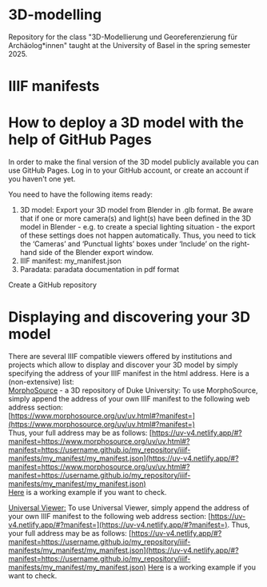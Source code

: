 # 3D-modelling
Repository for the class "3D-Modellierung und Georeferenzierung für Archäolog*innen" taught at the University of Basel in the spring semester 2025.

# IIIF manifests


# How to deploy a 3D model with the help of GitHub Pages
In order to make the final version of the 3D model publicly available you can use GitHub Pages. 
Log in to your GitHub account, or create an account if you haven't one yet.

You need to have the following items ready:
1. 3D model: Export your 3D model from Blender in .glb format. Be aware that if one or more camera(s) and light(s) have been defined in the 3D model in Blender - e.g. to create a special lighting situation - the export of these settings does not happen automatically. Thus, you need to tick the ‘Cameras’ and ‘Punctual lights’ boxes under ‘Include’ on the right-hand side of the Blender export window.
2. IIIF manifest: my_manifest.json
3. Paradata: paradata documentation in pdf format

Create a GitHub repository

# Displaying and discovering your 3D model
There are several IIIF compatible viewers offered by institutions and projects which allow to display and discover your 3D model by simply specifying the address of your IIIF manifest in the html address. Here is a (non-extensive) list: <br>
[MorphoSource](https://www.morphosource.org/) - a 3D repository of Duke University: To use MorphoSource, simply append the address of your own IIIF manifest to the following web address section:<br>
[https://www.morphosource.org/uv/uv.html#?manifest=](https://www.morphosource.org/uv/uv.html#?manifest=) <br>
Thus, your full address may be as follows: [https://uv-v4.netlify.app/#?manifest=https://www.morphosource.org/uv/uv.html#?manifest=https://username.github.io/my_repository/iiif-manifests/my_manifest/my_manifest.json](https://uv-v4.netlify.app/#?manifest=https://www.morphosource.org/uv/uv.html#?manifest=https://username.github.io/my_repository/iiif-manifests/my_manifest/my_manifest.json)<br>
[Here](https://www.morphosource.org/uv/uv.html#?manifest=https://gautschr.github.io/3D-modelling/iiif-manifests/mitreo/mitreo.json) is a working example if you want to check.

[Universal Viewer:](https://universalviewer.io/) To use Universal Viewer, simply append the address of your own IIIF manifest to the following web address section:
[https://uv-v4.netlify.app/#?manifest=](https://uv-v4.netlify.app/#?manifest=).
Thus, your full address may be as follows: [https://uv-v4.netlify.app/#?manifest=https://username.github.io/my_repository/iiif-manifests/my_manifest/my_manifest.json](https://uv-v4.netlify.app/#?manifest=https://username.github.io/my_repository/iiif-manifests/my_manifest/my_manifest.json)
[Here](https://uv-v4.netlify.app/#?manifest=https://gautschr.github.io/3D-modelling/iiif-manifests/mitreo/mitreo.json) is a working example if you want to check.
 
